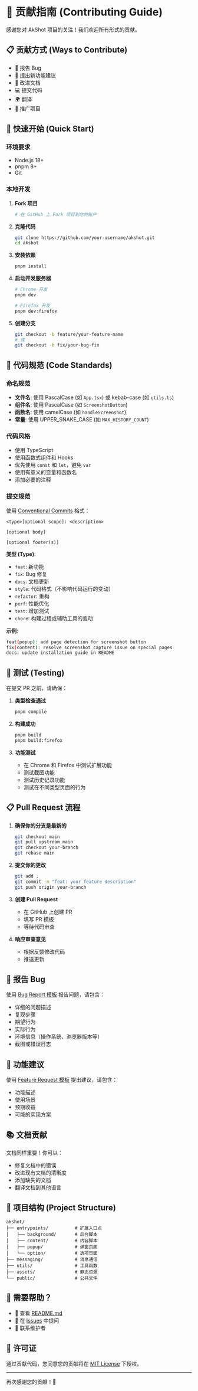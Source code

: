 # 🤝 贡献指南 (Contributing Guide)

感谢您对 AkShot 项目的关注！我们欢迎所有形式的贡献。

## 📋 贡献方式 (Ways to Contribute)

- 🐛 报告 Bug
- 🚀 提出新功能建议
- 📝 改进文档
- 💻 提交代码
- 🌍 翻译
- 📢 推广项目

## 🚀 快速开始 (Quick Start)

### 环境要求
- Node.js 18+ 
- pnpm 8+
- Git

### 本地开发

1. **Fork 项目**
   ```bash
   # 在 GitHub 上 Fork 项目到你的账户
   ```

2. **克隆代码**
   ```bash
   git clone https://github.com/your-username/akshot.git
   cd akshot
   ```

3. **安装依赖**
   ```bash
   pnpm install
   ```

4. **启动开发服务器**
   ```bash
   # Chrome 开发
   pnpm dev
   
   # Firefox 开发
   pnpm dev:firefox
   ```

5. **创建分支**
   ```bash
   git checkout -b feature/your-feature-name
   # 或
   git checkout -b fix/your-bug-fix
   ```

## 📝 代码规范 (Code Standards)

### 命名规范
- **文件名**: 使用 PascalCase (如 `App.tsx`) 或 kebab-case (如 `utils.ts`)
- **组件名**: 使用 PascalCase (如 `ScreenshotButton`)
- **函数名**: 使用 camelCase (如 `handleScreenshot`)
- **常量**: 使用 UPPER_SNAKE_CASE (如 `MAX_HISTORY_COUNT`)

### 代码风格
- 使用 TypeScript
- 使用函数式组件和 Hooks
- 优先使用 `const` 和 `let`，避免 `var`
- 使用有意义的变量和函数名
- 添加必要的注释

### 提交规范
使用 [Conventional Commits](https://www.conventionalcommits.org/) 格式：

```
<type>[optional scope]: <description>

[optional body]

[optional footer(s)]
```

**类型 (Type)**:
- `feat`: 新功能
- `fix`: Bug 修复
- `docs`: 文档更新
- `style`: 代码格式（不影响代码运行的变动）
- `refactor`: 重构
- `perf`: 性能优化
- `test`: 增加测试
- `chore`: 构建过程或辅助工具的变动

**示例**:
```bash
feat(popup): add page detection for screenshot button
fix(content): resolve screenshot capture issue on special pages
docs: update installation guide in README
```

## 🧪 测试 (Testing)

在提交 PR 之前，请确保：

1. **类型检查通过**
   ```bash
   pnpm compile
   ```

2. **构建成功**
   ```bash
   pnpm build
   pnpm build:firefox
   ```

3. **功能测试**
   - 在 Chrome 和 Firefox 中测试扩展功能
   - 测试截图功能
   - 测试历史记录功能
   - 测试在不同类型页面的行为

## 📋 Pull Request 流程

1. **确保你的分支是最新的**
   ```bash
   git checkout main
   git pull upstream main
   git checkout your-branch
   git rebase main
   ```

2. **提交你的更改**
   ```bash
   git add .
   git commit -m "feat: your feature description"
   git push origin your-branch
   ```

3. **创建 Pull Request**
   - 在 GitHub 上创建 PR
   - 填写 PR 模板
   - 等待代码审查

4. **响应审查意见**
   - 根据反馈修改代码
   - 推送更新

## 🐛 报告 Bug

使用 [Bug Report 模板](https://github.com/your-username/akshot/issues/new?template=bug_report.md) 报告问题，请包含：

- 详细的问题描述
- 复现步骤
- 期望行为
- 实际行为
- 环境信息（操作系统、浏览器版本等）
- 截图或错误日志

## 🚀 功能建议

使用 [Feature Request 模板](https://github.com/your-username/akshot/issues/new?template=feature_request.md) 提出建议，请包含：

- 功能描述
- 使用场景
- 预期收益
- 可能的实现方案

## 📚 文档贡献

文档同样重要！你可以：

- 修复文档中的错误
- 改进现有文档的清晰度
- 添加缺失的文档
- 翻译文档到其他语言

## 🎯 项目结构 (Project Structure)

```
akshot/
├── entrypoints/          # 扩展入口点
│   ├── background/       # 后台脚本
│   ├── content/          # 内容脚本
│   ├── popup/            # 弹窗页面
│   └── option/           # 选项页面
├── messaging/            # 消息通信
├── utils/                # 工具函数
├── assets/               # 静态资源
└── public/               # 公共文件
```

## 🤔 需要帮助？

- 📖 查看 [README.md](./README.md)
- 💬 在 [Issues](https://github.com/your-username/akshot/issues) 中提问
- 📧 联系维护者

## 📄 许可证

通过贡献代码，您同意您的贡献将在 [MIT License](./LICENSE) 下授权。

---

再次感谢您的贡献！🎉